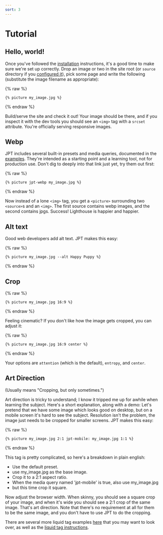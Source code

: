 ```yaml
---
sort: 3
---
```


# Tutorial

## Hello, world!

Once you've followed the [installation](installation) instructions, it's a good
time to make sure we're set up correctly. Drop an image or two in the site root
(or `source` directory if you [configured it](configuration/directories)), pick
some page and write the following (substitute the image filename as
appropriate):

{% raw %}
```
{% picture my_image.jpg %}
```
{% endraw %}

Build/serve the site and check it out! Your image should be there, and if you inspect it with the
dev tools you should see an `<img>` tag with a `srcset` attribute. You're officially serving
responsive images.

## Webp

JPT includes several built-in presets and media queries, documented in the
[examples](presets/examples). They're intended as a starting point and a learning tool, not for
production use. Don't dig to deeply into that link just yet, try them out first:

{% raw %}
```
{% picture jpt-webp my_image.jpg %}
```
{% endraw %}

Now instead of a lone `<img>` tag, you get a `<picture>` surrounding two `<source>`s and an `<img>`.
The first source contains webp images, and the second contains jpgs. Success! Lighthouse is happier
and happier.

## Alt text

Good web developers add alt text. JPT makes this easy:

{% raw %}
```
{% picture my_image.jpg --alt Happy Puppy %}
```
{% endraw %}

## Crop


{% raw %}
```
{% picture my_image.jpg 16:9 %}
```
{% endraw %}

Feeling cinematic? If you don't like how the image gets cropped, you can adjust it:

{% raw %}
```
{% picture my_image.jpg 16:9 center %}
```
{% endraw %}

Your options are `attention` (which is the default), `entropy`, and `center`.

## Art Direction

(Usually means "Cropping, but only sometimes.")

Art direction is tricky to understand; I know it tripped me up for awhile when learning the subject.
Here's a short explanation, along with a demo: Let's pretend that we have some image which looks
good on desktop, but on a mobile screen it's hard to see the subject. Resolution isn't the problem,
the image just needs to be cropped for smaller screens. JPT makes this easy: 

{% raw %}
```
{% picture my_image.jpg 2:1 jpt-mobile: my_image.jpg 1:1 %}
```
{% endraw %}

This tag is pretty complicated, so here's a breakdown in plain english:
* Use the default preset.
* use my_image.jpg as the base image.
* Crop it to a 2:1 aspect ratio.
* When the media query named 'jpt-mobile' is true, also use my_image.jpg
* but this time crop it square.

Now adjust the browser width. When skinny, you should see a square crop of your image, and when it's
wide you should see a 2:1 crop of the same image. That's art direction. Note that there's no
requirement at all for them to be the same image, and you don't have to use JPT to do the cropping.

There are several more liquid tag examples [here](liquid_tag/examples) that you may want to look
over, as well as the [liquid tag instructions](liquid_tag).
